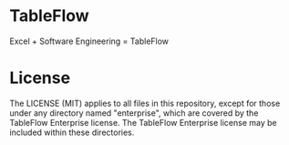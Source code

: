 # TableFlow

Excel + Software Engineering = TableFlow

# License

The LICENSE (MIT) applies to all files in this repository,
except for those under any directory named "enterprise",
which are covered by the TableFlow Enterprise license.
The TableFlow Enterprise license may be included within
these directories.
